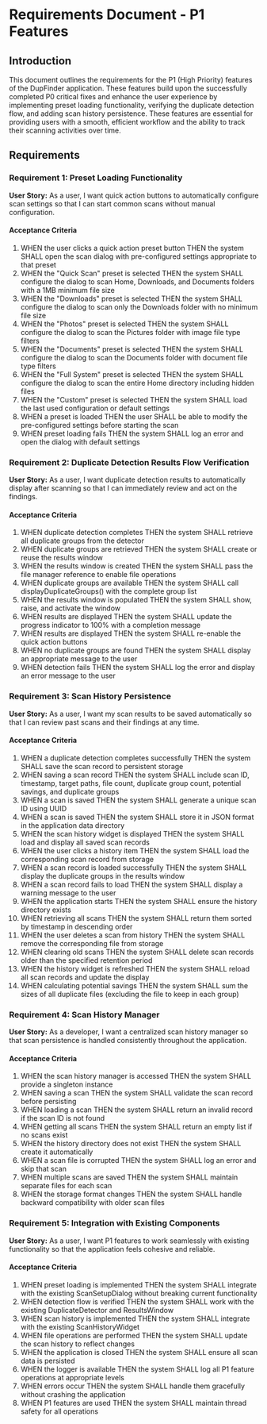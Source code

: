 # Requirements Document - P1 Features

## Introduction

This document outlines the requirements for the P1 (High Priority) features of the DupFinder application. These features build upon the successfully completed P0 critical fixes and enhance the user experience by implementing preset loading functionality, verifying the duplicate detection flow, and adding scan history persistence. These features are essential for providing users with a smooth, efficient workflow and the ability to track their scanning activities over time.

## Requirements

### Requirement 1: Preset Loading Functionality

**User Story:** As a user, I want quick action buttons to automatically configure scan settings so that I can start common scans without manual configuration.

#### Acceptance Criteria

1. WHEN the user clicks a quick action preset button THEN the system SHALL open the scan dialog with pre-configured settings appropriate to that preset
2. WHEN the "Quick Scan" preset is selected THEN the system SHALL configure the dialog to scan Home, Downloads, and Documents folders with a 1MB minimum file size
3. WHEN the "Downloads" preset is selected THEN the system SHALL configure the dialog to scan only the Downloads folder with no minimum file size
4. WHEN the "Photos" preset is selected THEN the system SHALL configure the dialog to scan the Pictures folder with image file type filters
5. WHEN the "Documents" preset is selected THEN the system SHALL configure the dialog to scan the Documents folder with document file type filters
6. WHEN the "Full System" preset is selected THEN the system SHALL configure the dialog to scan the entire Home directory including hidden files
7. WHEN the "Custom" preset is selected THEN the system SHALL load the last used configuration or default settings
8. WHEN a preset is loaded THEN the user SHALL be able to modify the pre-configured settings before starting the scan
9. WHEN preset loading fails THEN the system SHALL log an error and open the dialog with default settings

### Requirement 2: Duplicate Detection Results Flow Verification

**User Story:** As a user, I want duplicate detection results to automatically display after scanning so that I can immediately review and act on the findings.

#### Acceptance Criteria

1. WHEN duplicate detection completes THEN the system SHALL retrieve all duplicate groups from the detector
2. WHEN duplicate groups are retrieved THEN the system SHALL create or reuse the results window
3. WHEN the results window is created THEN the system SHALL pass the file manager reference to enable file operations
4. WHEN duplicate groups are available THEN the system SHALL call displayDuplicateGroups() with the complete group list
5. WHEN the results window is populated THEN the system SHALL show, raise, and activate the window
6. WHEN results are displayed THEN the system SHALL update the progress indicator to 100% with a completion message
7. WHEN results are displayed THEN the system SHALL re-enable the quick action buttons
8. WHEN no duplicate groups are found THEN the system SHALL display an appropriate message to the user
9. WHEN detection fails THEN the system SHALL log the error and display an error message to the user

### Requirement 3: Scan History Persistence

**User Story:** As a user, I want my scan results to be saved automatically so that I can review past scans and their findings at any time.

#### Acceptance Criteria

1. WHEN a duplicate detection completes successfully THEN the system SHALL save the scan record to persistent storage
2. WHEN saving a scan record THEN the system SHALL include scan ID, timestamp, target paths, file count, duplicate group count, potential savings, and duplicate groups
3. WHEN a scan is saved THEN the system SHALL generate a unique scan ID using UUID
4. WHEN a scan is saved THEN the system SHALL store it in JSON format in the application data directory
5. WHEN the scan history widget is displayed THEN the system SHALL load and display all saved scan records
6. WHEN the user clicks a history item THEN the system SHALL load the corresponding scan record from storage
7. WHEN a scan record is loaded successfully THEN the system SHALL display the duplicate groups in the results window
8. WHEN a scan record fails to load THEN the system SHALL display a warning message to the user
9. WHEN the application starts THEN the system SHALL ensure the history directory exists
10. WHEN retrieving all scans THEN the system SHALL return them sorted by timestamp in descending order
11. WHEN the user deletes a scan from history THEN the system SHALL remove the corresponding file from storage
12. WHEN clearing old scans THEN the system SHALL delete scan records older than the specified retention period
13. WHEN the history widget is refreshed THEN the system SHALL reload all scan records and update the display
14. WHEN calculating potential savings THEN the system SHALL sum the sizes of all duplicate files (excluding the file to keep in each group)

### Requirement 4: Scan History Manager

**User Story:** As a developer, I want a centralized scan history manager so that scan persistence is handled consistently throughout the application.

#### Acceptance Criteria

1. WHEN the scan history manager is accessed THEN the system SHALL provide a singleton instance
2. WHEN saving a scan THEN the system SHALL validate the scan record before persisting
3. WHEN loading a scan THEN the system SHALL return an invalid record if the scan ID is not found
4. WHEN getting all scans THEN the system SHALL return an empty list if no scans exist
5. WHEN the history directory does not exist THEN the system SHALL create it automatically
6. WHEN a scan file is corrupted THEN the system SHALL log an error and skip that scan
7. WHEN multiple scans are saved THEN the system SHALL maintain separate files for each scan
8. WHEN the storage format changes THEN the system SHALL handle backward compatibility with older scan files

### Requirement 5: Integration with Existing Components

**User Story:** As a user, I want P1 features to work seamlessly with existing functionality so that the application feels cohesive and reliable.

#### Acceptance Criteria

1. WHEN preset loading is implemented THEN the system SHALL integrate with the existing ScanSetupDialog without breaking current functionality
2. WHEN detection flow is verified THEN the system SHALL work with the existing DuplicateDetector and ResultsWindow
3. WHEN scan history is implemented THEN the system SHALL integrate with the existing ScanHistoryWidget
4. WHEN file operations are performed THEN the system SHALL update the scan history to reflect changes
5. WHEN the application is closed THEN the system SHALL ensure all scan data is persisted
6. WHEN the logger is available THEN the system SHALL log all P1 feature operations at appropriate levels
7. WHEN errors occur THEN the system SHALL handle them gracefully without crashing the application
8. WHEN P1 features are used THEN the system SHALL maintain thread safety for all operations
